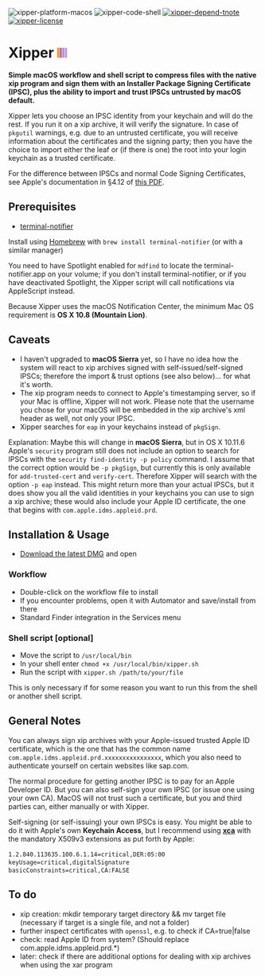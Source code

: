 ![xipper-platform-macos](https://img.shields.io/badge/platform-macOS-lightgrey.svg)
![xipper-code-shell](https://img.shields.io/badge/code-shell-yellow.svg)
[![xipper-depend-tnote](https://img.shields.io/badge/dependency-terminal--notifier%201.6.3-green.svg)](https://github.com/alloy/terminal-notifier)
[![xipper-license](http://img.shields.io/badge/license-MIT+-blue.svg)](https://github.com/JayBrown/minisign-misc/blob/master/license.md)

# Xipper <img src="https://github.com/JayBrown/Xipper/blob/master/img/jb-img.png" height="20px"/>

**Simple macOS workflow and shell script to compress files with the native xip program and sign them with an Installer Package Signing Certificate (IPSC), plus the ability to import and trust IPSCs untrusted by macOS default.**

Xipper lets you choose an IPSC identity from your keychain and will do the rest. If you run it on a xip archive, it will verify the signature. In case of `pkgutil` warnings, e.g. due to an untrusted certificate, you will receive information about the certificates and the signing party; then you have the choice to import either the leaf or (if there is one) the root into your login keychain as a trusted certificate.

For the difference between IPSCs and normal Code Signing Certificates, see Apple's documentation in §4.12 of [this PDF](http://images.apple.com/certificateauthority/pdf/Developer_ID_CPS_v1.0.pdf).

## Prerequisites
* [terminal-notifier](https://github.com/alloy/terminal-notifier)

Install using [Homebrew](http://brew.sh) with `brew install terminal-notifier` (or with a similar manager)

You need to have Spotlight enabled for `mdfind` to locate the terminal-notifier.app on your volume; if you don't install terminal-notifier, or if you have deactivated Spotlight, the Xipper script will call notifications via AppleScript instead.

Because Xipper uses the macOS Notification Center, the minimum Mac OS requirement is **OS X 10.8 (Mountain Lion)**.

## Caveats
* I haven't upgraded to **macOS Sierra** yet, so I have no idea how the system will react to xip archives signed with self-issued/self-signed IPSCs; therefore the import & trust options (see also below)… for what it's worth.
* The xip program needs to connect to Apple's timestamping server, so if your Mac is offline, Xipper will not work. Please note that the username you chose for your macOS will be embedded in the xip archive's xml header as well, not only your IPSC.
* Xipper searches for `eap` in your keychains instead of `pkgSign`.

Explanation: Maybe this will change in **macOS Sierra**, but in OS X 10.11.6 Apple's `security` program still does not include an option to search for IPSCs with the `security find-identity -p policy` command. I assume that the correct option would be `-p pkgSign`, but currently this is only available for `add-trusted-cert` and `verify-cert`. Therefore Xipper will search with the option `-p eap` instead. This might return more than your actual IPSCs, but it does show you all the valid identities in your keychains you can use to sign a xip archive; these would also include your Apple ID certificate, the one that begins with `com.apple.idms.appleid.prd`.

## Installation & Usage
* [Download the latest DMG](https://github.com/JayBrown/Xipper/releases) and open

### Workflow
* Double-click on the workflow file to install
* If you encounter problems, open it with Automator and save/install from there
* Standard Finder integration in the Services menu

### Shell script [optional]
* Move the script to `/usr/local/bin`
* In your shell enter `chmod +x /usr/local/bin/xipper.sh`
* Run the script with `xipper.sh /path/to/your/file`

This is only necessary if for some reason you want to run this from the shell or another shell script.

## General Notes
You can always sign xip archives with your Apple-issued trusted Apple ID certificate, which is the one that has the common name `com.apple.idms.appleid.prd.xxxxxxxxxxxxxxxx`, which you also need to authenticate yourself on certain websites like sap.com.

The normal procedure for getting another IPSC is to pay for an Apple Developer ID. But you can also self-sign your own IPSC (or issue one using your own CA). MacOS will not trust such a certificate, but you and third parties can, either manually or with Xipper.

Self-signing (or self-issuing) your own IPSCs is easy. You might be able to do it with Apple's own **Keychain Access**, but I recommend using **[xca](https://sourceforge.net/projects/xca/)** with the mandatory X509v3 extensions as put forth by Apple:

```
1.2.840.113635.100.6.1.14=critical,DER:05:00
keyUsage=critical,digitalSignature
basicConstraints=critical,CA:FALSE
```

## To do
* xip creation: mkdir temporary target directory && mv target file (necessary if target is a single file, and not a folder)
* further inspect certificates with `openssl`, e.g. to check if CA=true|false
* check: read Apple ID from system? (Should replace com.apple.idms.appleid.prd.*)
* later: check if there are additional options for dealing with xip archives when using the xar program
